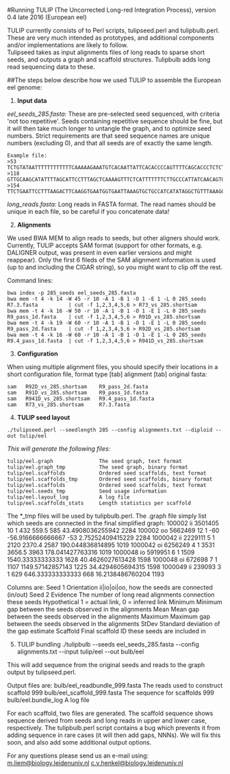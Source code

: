 #Running TULIP (The Uncorrected Long-red Integration Process), version 0.4 late 2016 (European eel)

TULIP currently consists of to Perl scripts, tulipseed.perl and tulipbulb.perl. These are very much intended as prototypes, and additional components and/or implementations are likely to follow. <br>
Tulipseed takes as input alignments files of long reads to sparse short seeds, and outputs a graph and scaffold structures. Tulipbulb adds long read sequencing data to these.<br>

##The steps below describe how we used TULIP to assemble the European eel genome:<br>


1. **Input data**


  _eel_seeds_285.fasta:_
  These are pre-selected seed sequenced, with criteria 'not too repetitive'. Seeds containing repetitive sequence should be fine, but it will then take much longer to untangle the graph, and to optimize seed numbers. Strict requirements are that seed sequence names are unique numbers (excluding 0), and that all seeds are of exactly the same length.<br>
  ```
Example file:
>53
TCTGTATAATTTTTTTTTTTTCAAAAAGAAATGTCACAATTATTCACACCCCAGTTTTCAGCACCCTCTCTTAACAAGGACATTCTTCTGTAATATTTTATGAGATAGATGGACACATCCTTGTCCATTCTTGCATACACCATCTTTCTAAATTTTCTACTGAAAATGTCCTCCTCAGTTCAAACCAGAAAATTTGGTTACATTCTGGAAACTTGAATATTGATCCAGAGACAAAAACAGCAAAACAGTAATTTTGTGGTAAATTAATCATTTATTGGTTGAGTT  
>118
GTTGCAAGCATATTTTAGCATTCCTTTAGCTCAAAAGTTTCTCATTTTTTTCTTGCCCATTATCAACAGTGACAAATTCTTCTGATATACATCTTTCTGATGTTTGTGGTTCCACATTGGCCTTCTCCTGCATTGTGGTATTTCTACTTTGTTTAGTTAATCAGCTGTTGAAATTAGCCTTTAGTCCCACAGGGAATTACAGGAATTGTGGTATACACTGTTATAAGCAATATACATTTTATTTTATGATACCTGCTAAAGAAGGTAATATGTCAGATGTTATAG  
>154
TTCTGAATTCCTTTAAGACTTCAAGGTGAATGGTGAATTAAAGTGCTGCCATCATATAGGCTGTTTAAAGGCAGTTTTAAATGATTTTATATATATTTTATATGATTACAGACAATGTGATTCATGAAGAAAATGTGGGCAGTCCTTTTCCCTGTAGCAAGGTCAGTAAAATAATAGTGACAGAATAATGTGCTTGACGTCTCTAATTTTACAATCTCATATACCACTGTATGCCTATGTGAGTCAAATATGATATAAAATTGAACATTATTATGTTTGTAATGG  
  ```
  _long_reads.fasta:_
  Long reads in FASTA format. The read names should be unique in each file, so be careful if you concatenate data!<br>


2. **Alignments**


  We used BWA MEM to align reads to seeds, but other aligners should work. Currently, TULIP accepts SAM format (support for other formats, e.g. DALIGNER output, was present in even earlier versions and might reappear). Only the first 6 fileds of the SAM alignment information is used (up to and including the CIGAR string), so you might want to clip off the rest.

  Command lines:
  ```
  bwa index -p 285_seeds eel_seeds_285.fasta
  bwa mem -t 4 -k 14 -W 45 -r 10 -A 1 -B 1 -O 1 -E 1 -L 0 285_seeds R7.3.fasta			| cut -f 1,2,3,4,5,6 > R73_vs_285.shortsam  
  bwa mem -t 4 -k 16 -W 50 -r 10 -A 1 -B 1 -O 1 -E 1 -L 0 285_seeds R9_pass_1d.fasta	| cut -f 1,2,3,4,5,6 > R91D_vs_285.shortsam  
  bwa mem -t 4 -k 19 -W 60 -r 10 -A 1 -B 1 -O 1 -E 1 -L 0 285_seeds R9_pass_2d.fasta	| cut -f 1,2,3,4,5,6 > R92D_vs_285.shortsam  
  bwa mem -t 4 -k 16 -W 60 -r 10 -A 1 -B 1 -O 1 -E 1 -L 0 285_seeds R9.4_pass_1d.fasta	| cut -f 1,2,3,4,5,6 > R941D_vs_285.shortsam  
  ```


3. **Configuration**


  When using multiple alignment files, you should specify their locations in a short configuration file, format type [tab] alignment [tab] original fasta:
  ```
  sam	R92D_vs_285.shortsam	R9_pass_2d.fasta
  sam	R91D_vs_285.shortsam	R9_pass_1d.fasta
  sam	R941D_vs_285.shortsam	R9.4_pass_1d.fasta
  sam	R73_vs_285.shortsam		R7.3.fasta
  ```

4. **TULIP seed layout**

  ```
  ./tulipseed.perl --seedlength 285 --config alignments.txt --diploid --out tulip/eel
  ```
  
  _This will generate the following files:_<br>
  ```
  tulip/eel.graph				The seed graph, text format
  tulip/eel.graph_tmp			The seed graph, binary format
  tulip/eel.scaffolds			Ordered seed scaffolds, text format
  tulip/eel.scaffolds_tmp		Ordered seed scaffolds, binary format
  tulip/eel.scaffolds			Ordered seed scaffolds, text format
  tulip/eel.seeds_tmp			Seed usage information
  tulip/eel.layout_log			A log file
  tulip/eel.scaffolds_stats		Length statistics per scaffold
  ```
The *_tmp files will be used by tulipbulb.perl.
The .graph file simply list which seeds are connected in the final simplified graph: 
100002	ii	3501405	10	1	432	559.5	585	43.4908036255942	2284
100002	oo	5662469	12	1	-60	-56.9166666666667	-53	2.75252409415229	2284
1000042	ii	2229111	5	1	2120	2370.4	2587	190.044836814895	1019
1000042	oi	6256249	4	1	3531	3656.5	3963	178.041427763316	1019
1000048	io	5919951	6	1	1509	1540.33333333333	1628	40.4626027613428	1598
1000048	oi	672698	7	1	1107	1149.57142857143	1225	34.4294605694315	1598
1000049	ii	239093	3	1	629	646.333333333333	668	16.2138486760204	1193

Columns are:
Seed 1
Orientation		ii|io|oi|oo, how the seeds are connected (in/out)
Seed 2
Evidence		The number of long read alignments connection these seeds
Hypothetical	1 = actual link, 0 = inferred link
Minimum			Minimum gap between the seeds observed in the alignments
Mean			Mean gap between the seeds observed in the alignments
Maximum			Maximum gap between the seeds observed in the alignments
StDev			Standard deviation of the gap estimate
Scaffold		Final scaffold ID these seeds are included in


5. TULIP bundling
./tulipbulb --seeds eel_seeds_285.fasta --config alignments.txt --input tulip/eel --out bulb/eel

This will add sequence from the original seeds and reads to the graph output by tulipseed.perl.

Output files are:
bulb/eel_readbundle_999.fasta	The reads used to construct scaffold 999
bulb/eel_scaffold_999.fasta		The sequence for scaffolds 999
bulb/eel.bundle_log				A log file

For each scaffold, two files are generated. The scaffold sequence shows sequence derived from seeds and long reads in upper and lower case, respectively.
The tulipbulb.perl script contains a bug which prevents it from adding sequence in rare cases (it will then add gaps, NNNs). We will fix this soon, and also add some additional output options.

For any questions please send us an e-mail using:
m.liem@biology.leidenuniv.nl
c.v.henkel@biology.leidenuniv.nl
